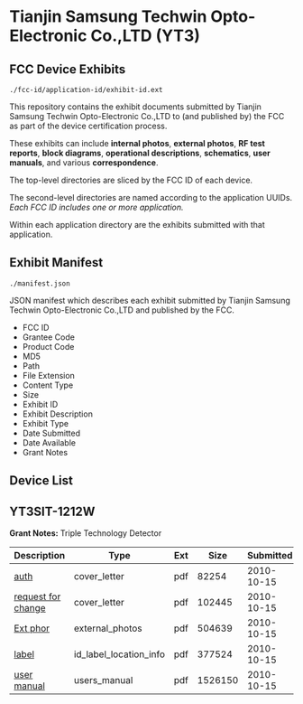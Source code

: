 # Tianjin Samsung Techwin Opto-Electronic Co.,LTD (YT3)
## FCC Device Exhibits

```
./fcc-id/application-id/exhibit-id.ext
```

This repository contains the exhibit documents submitted by Tianjin Samsung Techwin Opto-Electronic Co.,LTD to (and published by) the FCC as part of the device certification process.

These exhibits can include **internal photos**, **external photos**, **RF test reports**, **block diagrams**, **operational descriptions**, **schematics**, **user manuals**, and various **correspondence**.

The top-level directories are sliced by the FCC ID of each device.

The second-level directories are named according to the application UUIDs. *Each FCC ID includes one or more application.*

Within each application directory are the exhibits submitted with that application. 

## Exhibit Manifest

```
./manifest.json
```

JSON manifest which describes each exhibit submitted by Tianjin Samsung Techwin Opto-Electronic Co.,LTD and published by the FCC.

- FCC ID
- Grantee Code
- Product Code
- MD5
- Path
- File Extension
- Content Type
- Size
- Exhibit ID
- Exhibit Description
- Exhibit Type
- Date Submitted
- Date Available
- Grant Notes

## Device List
## YT3SIT-1212W
**Grant Notes:** Triple Technology Detector

| Description | Type | Ext | Size | Submitted | Available |
| ----------- | ---- | --- | ---- | --------- | --------- |
| [auth](YT3SIT-1212W/557d4a9ce3970b348146bfc5d0a6507d/1361070.pdf) | cover_letter | pdf | 82254 | 2010-10-15 | 2010-10-15 |
| [request for change](YT3SIT-1212W/557d4a9ce3970b348146bfc5d0a6507d/1361071.pdf) | cover_letter | pdf | 102445 | 2010-10-15 | 2010-10-15 |
| [Ext phor](YT3SIT-1212W/557d4a9ce3970b348146bfc5d0a6507d/1361138.pdf) | external_photos | pdf | 504639 | 2010-10-15 | 2010-10-15 |
| [label](YT3SIT-1212W/557d4a9ce3970b348146bfc5d0a6507d/1361072.pdf) | id_label_location_info | pdf | 377524 | 2010-10-15 | 2010-10-15 |
| [user manual](YT3SIT-1212W/557d4a9ce3970b348146bfc5d0a6507d/1361074.pdf) | users_manual | pdf | 1526150 | 2010-10-15 | 2010-10-15 |
